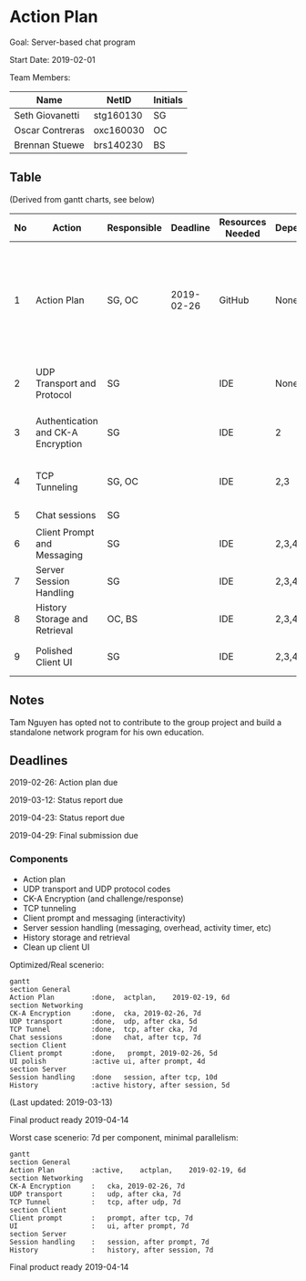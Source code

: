 # Action Plan

Goal: Server-based chat program

Start Date: 2019-02-01

Team Members:

| Name            | NetID     | Initials |
| --------------- | --------- | -------- |
| Seth Giovanetti | stg160130 | SG       |
| Oscar Contreras | oxc160030 | OC       |
| Brennan Stuewe  | brs140230 | BS       |

## Table

(Derived from gantt charts, see below)

| No   | Action                             | Responsible            | Deadline   | Resources Needed | Dependencies | Result                                                  | Completed | Issues                                                       |
| ---- | ---------------------------------- | ---------------------- | ---------- | ---------------- | ------------ | ------------------------------------------------------- | --------- | ------------------------------------------------------------ |
| 1    | Action Plan                        | SG, OC                 | 2019-02-26 | GitHub           | None         | Get idea of how tasks will be divided                   | :ballot_box_with_check: | Most of team is less experienced in Python - members will need to use resources to become familiar. |
| 2    | UDP Transport and Protocol         | SG             |            | IDE              | None         | Messages for login / initiation of connections done     | :ballot_box_with_check: |                                                              |
| 3    | Authentication and CK-A Encryption | SG             |            | IDE              | 2            | Clients can be authenticated; messages can be encrypted | :ballot_box_with_check: |                                                              |
| 4    | TCP Tunneling                      | SG, OC |            | IDE              | 2,3          | Ready to implement client-client messaging              | :ballot_box_with_check: |                                                              |
| 5    | Chat sessions                      | SG                     |            |                  |              |                                                         | :ballot_box_with_check: |                                                              |
| 6    | Client Prompt and Messaging        | SG                     |            | IDE              | 2,3,4        | Chat between clients can be performed                   | :ballot_box_with_check: |                                                              |
| 7    | Server Session Handling            | SG                     |            | IDE              | 2,3,4,5      | Functional chat in place                                | :ballot_box_with_check: |                                                              |
| 8    | History Storage and Retrieval      | OC, BS                 |            | IDE              | 2,3,4,5,6    | Chat history retrievable by clients                     |           |                                                              |
| 9    | Polished Client UI                 | SG                     |            | IDE              | 2,3,4,5,6,7  | Implementation of chat program done                     |           |                                                              |
## Notes

Tam Nguyen has opted not to contribute to the group project and build a standalone network program for his own education.

## Deadlines

2019-02-26: Action plan due

2019-03-12: Status report due

2019-04-23: Status report due

2019-04-29: Final submission due

### Components

- Action plan
- UDP transport and UDP protocol codes
- CK-A Encryption (and challenge/response)
- TCP tunneling
- Client prompt and messaging (interactivity)
- Server session handling (messaging, overhead, activity timer, etc)
- History storage and retrieval
- Clean up client UI


Optimized/Real scenerio:

```mermaid
gantt
section General
Action Plan			:done,	actplan,	2019-02-19,	6d
section Networking
CK-A Encryption		:done,	cka, 2019-02-26, 7d
UDP transport		:done,	udp, after cka, 5d
TCP Tunnel			:done,	tcp, after cka, 7d
Chat sessions		:done	chat, after tcp, 7d
section Client
Client prompt		:done,   prompt, 2019-02-26, 5d
UI polish			:active	ui, after prompt, 4d
section Server
Session handling	:done	session, after tcp, 10d
History				:active	history, after session,	5d
```

(Last updated: 2019-03-13)

Final product ready 2019-04-14



Worst case scenerio: 7d per component, minimal parallelism:

```mermaid
gantt
section General
Action Plan			:active,	actplan,	2019-02-19,	6d
section Networking
CK-A Encryption		:	cka, 2019-02-26, 7d
UDP transport		:	udp, after cka, 7d
TCP Tunnel			:	tcp, after udp, 7d
section Client
Client prompt		:   prompt, after tcp, 7d
UI					:	ui, after prompt, 7d
section Server
Session handling	:	session, after prompt, 7d
History				:	history, after session,	7d
```

Final product ready 2019-04-14

